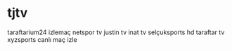 # tjtv
taraftarium24 izlemaç netspor tv justin tv inat tv selçuksports hd taraftar tv xyzsports canlı maç izle
